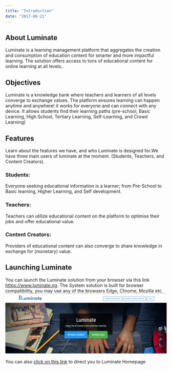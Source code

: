 ```yaml
---
title: "Introduction"
date: "2017-08-21"
---
```


## About Luminate
  Luminate is a learning management platform that aggregates the creation
  and consumption of education content for smarter and more impactful
  learning. The solution offers access to tons of educational content for
  online learning at all levels..

## Objectives
Luminate is a knowledge bank where teachers and learners of all levels
converge to exchange values.
The platform ensures learning can happen anytime and anywhere! it works
for everyone and can connect with any device. It allows students find
their learning paths (pre-school, Basic Learning, High School, Tertiary
Learning, Self-Learning, and Crowd Learning)
 
## Features
Learn about the features we have, and who Luminate is designed for.We have
      three main users of luminate at the moment. (Students, Teachers, and
      Content Creators).

### Students:
Everyone seeking educational information is a learner; from Pre-School to
      Basic learning, Higher Learning, and Self development.

### Teachers:
Teachers can utilize educational content on the platform to optimise their
      jobs and offer educational value.

### Content Creators:
Providers of educational content can also converge to share knowledge in
exchange for (monetary) value.

## Launching Luminate
You can launch the Luminate solution from your browser via this link
https://www.luminate.ng. The System solution is built for browser
compatibility, you may use any of the browsers Edge, Chrome, Mozilla etc.
<img src="/static/images/landing_page.jpg">

You can also [click on this link](https://www.luminate.ng) to direct you to Luminate Homepage